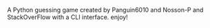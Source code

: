 A Python guessing game created by Panguin6010 and Nosson-P and StackOverFlow with a CLI interface.
enjoy!
